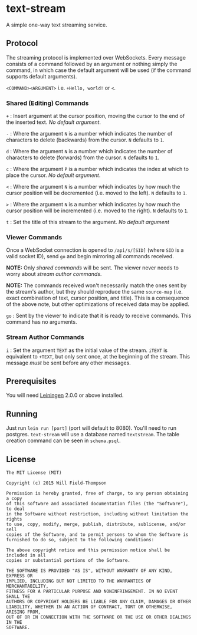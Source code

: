 # text-stream

A simple one-way text streaming service.

## Protocol

The streaming protocol is implemented over WebSockets.
Every message consists of a command followed by an argument or
nothing simply the command, in which case the default argument will be
used (if the command supports default arguments).

`<COMMAND><ARGUMENT>` i.e. `+Hello, world!` or `<`.

### Shared (Editing) Commands

`+` : Insert argument at the cursor position, moving the
cursor to the end of the inserted text. *No default argument*.

`-` : Where the argument `N` is a number which indicates the number of
characters to delete (backwards) from the cursor. `N` defaults to `1`.

`d` : Where the argument `N` is a number which indicates the number of
characters to delete (forwards) from the cursor. `N` defaults to `1`.

`c` : Where the argument `P` is a number which indicates the index at
which to place the cursor. *No default argument*.

`<` : Where the argument `N` is a number which indicates by how much
the cursor position will be decremented (i.e. moved to the left). `N`
defaults to `1`.

`>` : Where the argument `N` is a number which indicates by how much
the cursor position will be incremented (i.e. moved to the right). `N`
defaults to `1`.

`t` : Set the title of this stream to the argument. *No default argument*

### Viewer Commands
Once a WebSocket connection is opened to `/api/s/[SID]` (where `SID`
is a valid socket ID), send `go` and begin mirroring all commands
received.

**NOTE:** Only *shared commands* will be sent. The viewer never needs
to worry about *stream author commands*.

**NOTE:** The commands received won't necessarily match the ones sent by
 the stream's author, but they should reproduce the same `source-map`
 (i.e. exact combination of text, cursor position, and title). This is
 a consequence of the above note, but other optimizations of received
 data may be applied.

`go` : Sent by the viewer to indicate that it is ready to receive
commands. This command has no arguments.

### Stream Author Commands

`i` : Set the argument `TEXT` as the initial value of the
stream. `iTEXT` is equivalent to `+TEXT`, but only sent once, at the
beginning of the stream. This message *must* be sent before any other
messages.

## Prerequisites

You will need [Leiningen][] 2.0.0 or above installed.

[leiningen]: https://github.com/technomancy/leiningen

## Running

Just run `lein run [port]` (port will default to 8080). You'll need to run postgres. `text-stream` will use a database named `textstream`. The table creation command can be seen in `schema.psql`.

## License

```
The MIT License (MIT)

Copyright (c) 2015 Will Field-Thompson

Permission is hereby granted, free of charge, to any person obtaining a copy
of this software and associated documentation files (the "Software"), to deal
in the Software without restriction, including without limitation the rights
to use, copy, modify, merge, publish, distribute, sublicense, and/or sell
copies of the Software, and to permit persons to whom the Software is
furnished to do so, subject to the following conditions:

The above copyright notice and this permission notice shall be included in all
copies or substantial portions of the Software.

THE SOFTWARE IS PROVIDED "AS IS", WITHOUT WARRANTY OF ANY KIND, EXPRESS OR
IMPLIED, INCLUDING BUT NOT LIMITED TO THE WARRANTIES OF MERCHANTABILITY,
FITNESS FOR A PARTICULAR PURPOSE AND NONINFRINGEMENT. IN NO EVENT SHALL THE
AUTHORS OR COPYRIGHT HOLDERS BE LIABLE FOR ANY CLAIM, DAMAGES OR OTHER
LIABILITY, WHETHER IN AN ACTION OF CONTRACT, TORT OR OTHERWISE, ARISING FROM,
OUT OF OR IN CONNECTION WITH THE SOFTWARE OR THE USE OR OTHER DEALINGS IN THE
SOFTWARE.
```
